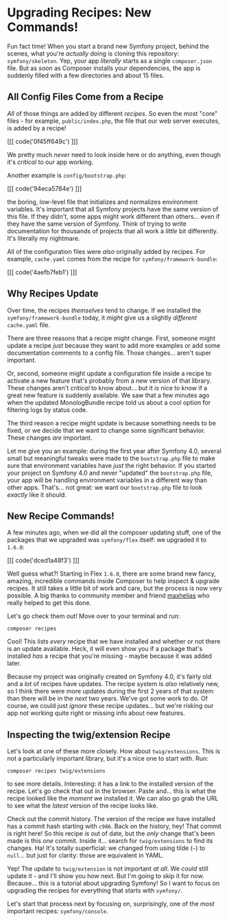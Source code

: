 # Upgrading Recipes: New Commands!

Fun fact time! When you start a brand new Symfony project, behind the scenes, what
you're *actually* doing is cloning this repository: `symfony/skeleton`. Yep,
your app *literally* starts as a single `composer.json` file. But as *soon* as
Composer installs your dependencies, the app is suddenly filled with a few
directories and about 15 files.

## All Config Files Come from a Recipe

*All* of those things are added by different *recipes*. So even the most "core"
files - for example, `public/index.php`, the file that our web server executes,
is added by a recipe!

[[[ code('0f45ff649c') ]]]

We pretty much *never* need to look inside here or do anything, even though it's
*critical* to our app working.

Another example is `config/bootstrap.php`:

[[[ code('94eca5784e') ]]]

the boring, low-level file that initializes and normalizes environment variables.
It's important that all Symfony projects have the same version of this file.
If they didn't, some apps might work different than others... even if they have
the same version of Symfony. Think of trying to write documentation for thousands
of projects that all work a *little* bit differently. It's literally my nightmare.

All of the configuration files were *also* originally added by recipes. For example,
`cache.yaml` comes from the recipe for `symfony/framework-bundle`:

[[[ code('4aefb7feb1') ]]]

## Why Recipes Update

Over time, the recipes *themselves* tend to change. If we installed the
`symfony/framework-bundle` today, it *might* give us a slightly *different*
`cache.yaml` file.

There are three reasons that a recipe might change. First, someone might update
a recipe *just* because they want to add more examples or add some documentation
comments to a config file. Those changes... aren't super important.

Or, second, someone might update a configuration file inside a recipe to activate
a new feature that's probably from a new version of that library. These
changes aren't *critical* to know about... but it *is* nice to know if a great new
feature is suddenly available. We saw that a few minutes ago when the updated
MonologBundle recipe told us about a cool option for filtering logs by status code.

The third reason a recipe might update is because something needs to be fixed,
or we decide that we want to change some significant behavior. These changes
*are* important.

Let me give you an example: during the first year after Symfony 4.0, several small
but meaningful tweaks were made to the `bootstrap.php` file to make sure that
environment variables have *just* the right behavior. If you started your project
on Symfony 4.0 and never "updated" the `bootstrap.php` file, your app will be
handling environment variables in a different way than other apps. That's... not
great: we want our `bootstrap.php` file to look *exactly* like it should.

## New Recipe Commands!

A few minutes ago, when we did all the composer updating stuff, one of the packages
that we upgraded was `symfony/flex` itself: we upgraded it to `1.6.0`:

[[[ code('dced1a48f3') ]]]

Well guess what?! Starting in Flex `1.6.0`, there are some brand new fancy, amazing,
incredible commands inside Composer to help inspect & upgrade recipes. It still takes
a little bit of work and care, but the process is now very possible. A big thanks to
community member and friend [maxhelias](https://github.com/maxhelias) who really
helped to get this done.

Let's go check them out! Move over to your terminal and run:

```terminal
composer recipes
```

Cool! This lists *every* recipe that we have installed and whether or not there is
an update available. Heck, it will even show you if a package that's installed
*has* a recipe that you're missing - maybe because it was added later.

Because my project was originally created on Symfony 4.0, it's fairly old and a
*lot* of recipes have updates. The recipe system is *also* relatively new, so I
think there were more updates during the first 2 years of that system than there
will be in the *next* two years. We've got some work to do. Of course, we could
just *ignore* these recipe updates... but we're risking our app not working quite
right or missing info about new features.

## Inspecting the twig/extension Recipe

Let's look at one of these more closely. How about `twig/extensions`. This is not
a particularly important library, but it's a nice one to start with. Run:

```terminal
composer recipes twig/extensions
```

to see more details. Interesting: it has a link to the installed version of the
recipe. Let's go check that out in the browser. Paste and... this is what the
recipe looked like the *moment* we installed it. We can also go grab the URL to
see what the *latest* version of the recipe looks like.

Check out the commit history. The version of the recipe *we* have installed has
a commit hash starting with `c986`. Back on the history, hey! That commit is
right here! So this recipe *is* out of date, but the *only* change that's been
made is this *one* commit. Inside it... search for `twig/extensions` to find
its changes. Ha! It's totally superficial: we changed from using tilde (`~`)
to `null`... but just for clarity: those are equivalent in YAML.

Yep! The update to `twig/extension` is not important *at all*. We *could* still
update it - and I'll show you how next. But I'm going to skip it for now. Because...
this is a tutorial about upgrading Symfony! So I want to focus on upgrading the
recipes for everything that starts with `symfony/`.

Let's start that process next by focusing on, surprisingly, one of the *most*
important recipes: `symfony/console`.
